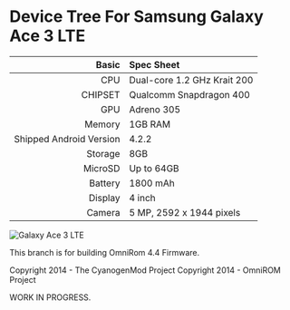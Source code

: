 Device Tree For Samsung Galaxy Ace 3 LTE
===================================== 

| Basic   | Spec Sheet                  |
| -------:|:--------------------------- |
| CPU     | Dual-core 1.2 GHz Krait 200 | 
| CHIPSET | Qualcomm Snapdragon 400 |
| GPU     | Adreno 305 |
| Memory  | 1GB RAM |
| Shipped Android Version | 4.2.2 |
| Storage | 8GB |
| MicroSD | Up to 64GB |
| Battery | 1800 mAh |
| Display | 4 inch |
| Camera  | 5 MP, 2592 x 1944 pixels |


![Galaxy Ace 3 LTE](http://www.sammobile.com/wp-content/uploads/2013/06/GALAXY-Ace-3-LTE-1.jpg "Galaxy Ace 3 LTE")

This branch is for building OmniRom 4.4 Firmware.

Copyright 2014 - The CyanogenMod Project
Copyright 2014 - OmniROM Project

WORK IN PROGRESS.
